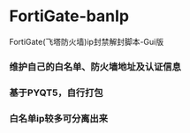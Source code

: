 # FortiGate-banIp
FortiGate(飞塔防火墙)ip封禁解封脚本-Gui版

### 维护自己的白名单、防火墙地址及认证信息
### 基于PYQT5，自行打包
### 白名单ip较多可分离出来
